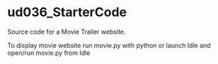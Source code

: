# ud036_StarterCode
Source code for a Movie Trailer website.

To display movie website run movie.py with python or launch Idle and open/run movie.py from Idle
